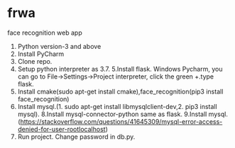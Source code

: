 # frwa
face recognition web app
1. Python version-3 and above
2. Install PyCharm
3. Clone repo.
4. Setup python interpreter as 3.7.
5.Install flask. Windows Pycharm, you can go to File->Settings->Project interpreter, click the green +.type flask.
6. Install cmake(sudo apt-get install cmake),face_recognition(pip3 install face_recognition)
7. Install mysql.(1. sudo apt-get install libmysqlclient-dev,2. pip3 install mysql).
8.Install mysql-connector-python same as flask.
9.Install mysql.(https://stackoverflow.com/questions/41645309/mysql-error-access-denied-for-user-rootlocalhost)
10. Run project. Change password in db.py.
